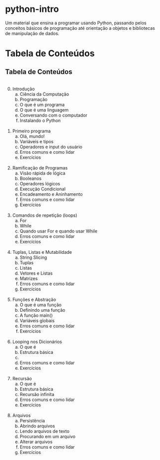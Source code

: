 # python-intro
Um material que ensina a programar usando Python, passando pelos conceitos básicos de programação até orientação a objetos e bibliotecas de manipulação de dados.

# Tabela de Conteúdos

<h2>Tabela de Conteúdos</h2>

<ol start=0>
    <br />
    <li>Introdução
        <ol style="list-style-type: lower-alpha;">
            <li>Ciência da Computação</li>
            <li>Programação</li>
            <li>O que é um programa</li>
            <li>O que é uma linguagem</li>
            <li>Conversando com o computador</li>
            <li>Instalando o Python</li>
        </ol>
    </li>
    <br />
    <li>Primeiro programa
        <ol style="list-style-type: lower-alpha;">
            <li>Olá, mundo!</li>
            <li>Variáveis e tipos</li>
            <li>Operadores e input do usuário</li>
            <li>Erros comuns e como lidar</li>
            <li>Exercícios</li>
        </ol>
    </li>
    <br />
    <li>Ramificação de Programas
        <ol style="list-style-type: lower-alpha;">
            <li>Visão rápida de lógica</li>
            <li>Booleanos</li>
            <li>Operadores lógicos</li>
            <li>Execução Condicional</li>
            <li>Encadeamento e Aninhamento</if>
            <li>Erros comuns e como lidar</li>
            <li>Exercícios</li>
        </ol>
    </li>
    <br />
    <li>Comandos de repetição (loops)
        <ol style="list-style-type: lower-alpha;">
            <li>For</li>
            <li>While</li>
            <li>Quando usar For e quando usar While</li>
            <li>Erros comuns e como lidar</li>
            <li>Exercícios</li>
        </ol>
    </li>
    <br />
    <li>Tuplas, Listas e Mutabilidade
        <ol style="list-style-type: lower-alpha;">
            <li>String Slicing</li>
            <li>Tuplas</li>
            <li>Listas</li>
            <li>Vetores e Listas</li>
            <li>Matrizes</li>
            <li>Erros comuns e como lidar</li>
            <li>Exercícios</li>
        </ol>
    </li>
    <br />
    <li>Funções e Abstração
        <ol style="list-style-type: lower-alpha;">
            <li>O que é uma função</li>
            <li>Definindo uma função</li>
            <li>A função main()</li>
            <li>Variáveis globais</li>
            <li>Erros comuns e como lidar</li>
            <li>Exercícios</li>
        </ol>
    </li>
    <br />
    <li>Looping nos Dicionários
        <ol style="list-style-type: lower-alpha;">
            <li>O que é</li>
            <li>Estrutura básica</li>
            <li></li>
            <li>Erros comuns e como lidar</li>
            <li>Exercícios</li>
        </ol>
    </li>
    <br />
    <li>Recursão
        <ol style="list-style-type: lower-alpha;">
            <li>O que é</li>
            <li>Estrutura básica</li>
            <li>Recursão infinita</li>
            <li>Erros comuns e como lidar</li>
            <li>Exercícios</li>
        </ol>
    </li>
    <br />
    <li>Arquivos
        <ol style="list-style-type: lower-alpha;">
            <li>Persistência</li>
            <li>Abrindo arquivos</li>
            <li>Lendo arquivos de texto</li>
            <li>Procurando em um arquivo</li>
            <li>Alterar arquivos</li>
            <li>Erros comuns e como lidar</li>
            <li>Exercícios</li>
        </ol>
    </li>
    <br />
</ol>
